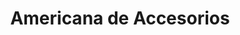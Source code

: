 ---
title: "Americana de Accesorios"
url: /barrios-unidos/americana-de-accesorios/
shop: piezas de automóviles
---